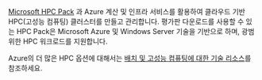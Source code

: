 [Microsoft HPC Pack](https://technet.microsoft.com/library/jj899572.aspx) 과 Azure 계산 및 인프라 서비스를 활용하여 클라우드 기반 HPC(고성능 컴퓨팅) 클러스터를 만들고 관리합니다. 평가판 다운로드를 사용할 수 있는 HPC Pack은 Microsoft Azure 및 Windows Server 기술을 기반으로 하며, 광범위한 HPC 워크로드를 지원합니다.

Azure의 더 많은 HPC 옵션에 대해서는 [배치 및 고성능 컴퓨팅에 대한 기술 리소스](../articles/batch/big-compute-resources.md)를 참조하세요.

